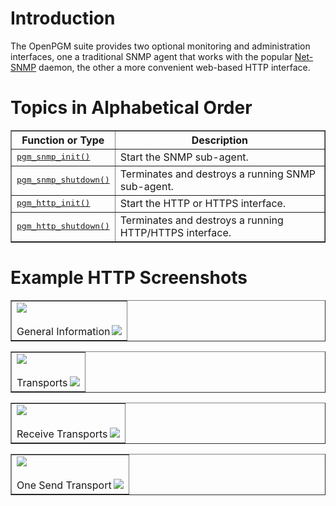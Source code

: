 # Introduction #
The OpenPGM suite provides two optional monitoring and administration interfaces, one a traditional SNMP agent that works with the popular [Net-SNMP](http://net-snmp.sourceforge.net/) daemon, the other a more convenient web-based HTTP interface.


# Topics in Alphabetical Order #
<table cellpadding='5' border='1' cellspacing='0'>
<tr>
<th>Function or Type</th>
<th>Description</th>
</tr>
<tr>
<td><tt><a href='OpenPgm3CReferencePgmSnmpInit.md'>pgm_snmp_init()</a></tt></td>
<td>Start the SNMP sub-agent.</td>
</tr><tr>
<td><tt><a href='OpenPgm3CReferencePgmSnmpShutdown.md'>pgm_snmp_shutdown()</a></tt></td>
<td>Terminates and destroys a running SNMP sub-agent.</td>
</tr><tr>
<td><tt><a href='OpenPgm3CReferencePgmHttpInit.md'>pgm_http_init()</a></tt></td>
<td>Start the HTTP or HTTPS interface.</td>
</tr><tr>
<td><tt><a href='OpenPgm3CReferencePgmHttpShutdown.md'>pgm_http_shutdown()</a></tt></td>
<td>Terminates and destroys a running HTTP/HTTPS interface.</td>
</tr>
</table>


# Example HTTP Screenshots #

<table cellpadding='5' border='1' cellspacing='0'>
<tr>
<td><a href='http://miru.hk/wiki/PGMHTTP_-_general_information.png'><img src='http://miru.hk/wiki/320px-PGMHTTP_-_general_information.png' /><br /><br /><img src='http://miru.hk/wiki/magnify-clip.png' align='right' /></a>General Information</td>
</tr>
</table>

<table cellpadding='5' border='1' cellspacing='0'>
<tr>
<td><a href='http://miru.hk/wiki/PGMHTTP_-_transports.png'><img src='http://miru.hk/wiki/320px-PGMHTTP_-_transports.png' /><br /><br /><img src='http://miru.hk/wiki/magnify-clip.png' align='right' /></a>Transports</td>
</tr>
</table>

<table cellpadding='5' border='1' cellspacing='0'>
<tr>
<td><a href='http://miru.hk/wiki/PGMHTTP_-_receive_transport.png'><img src='http://miru.hk/wiki/320px-PGMHTTP_-_receive_transport.png' /><br /><br /><img src='http://miru.hk/wiki/magnify-clip.png' align='right' /></a>Receive Transports</td>
</tr>
</table>

<table cellpadding='5' border='1' cellspacing='0'>
<tr>
<td><a href='http://miru.hk/wiki/PGMHTTP_-_send_transport.png'><img src='http://miru.hk/wiki/320px-PGMHTTP_-_send_transport.png' /><br /><br /><img src='http://miru.hk/wiki/magnify-clip.png' align='right' /></a>One Send Transport</td>
</tr>
</table>